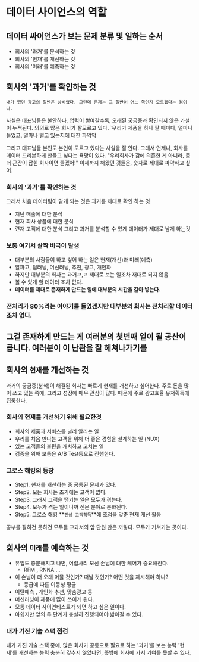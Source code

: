 
# 데이터 사이언스의 역할

## 데이터 싸이언스가 보는 문제 분류 및 일하는 순서  
 - 회사의 '과거'를 분석하는 것 
 - 회사의 '현재'를 개선하는 것 
 - 회사의 '미래'를 예측하는 것 

## 회사의 '과거'를 확인하는 것 
 `내가 했던 광고의 절반은 낭비였다. 그런데 문제는 그 절반이 어느 쪽인지 모르겠다는 점이다.`

 사실은 대표님들은 불안하다. 
 업력이 쌓여갈수록, 오래된 궁금증과 확인되지 않은 가설이 누적된다. 
 의외로 많은 회사가 잘모르고 있다. 
 `우리가 제품을 하나 팔 때마다, 얼마나 들었고, 얼마나 벌고 있는지에 대한 파악악

 그리고 대표님들 본인도 본인이 모르고 있다는 사실을 잘 안다.
 그래서 언제나, 회사를 데이터 드리븐하게 만들고 싶다는 욕망이 있다. 
 "우리회사가 감에 의존한 게 아니라, 좀 더 근간이 잡힌 회사이면 졸겠어!"
 이제까지 해왔던 것들은, 숫자로 제대로 파악하고 싶어. 

 ### 회사의 '과거'를 확인하는 것 
 그래서 처음 데이터팀이 맡게 되는 것은 과거를 제대로 확인 하는 것 
 - 지난 매출에 대한 분석
 - 현재 회사 상품에 대한 분석
 - 련재 고객에 대한 분석 
 그리고 과거를 분석할 수 있게 데이터가 제대로 남게 하는것

 ### 보통 여기서 살짝 비극이 발생 
 - 대부분의 사람들이 하고 싶어 하는 일은 현재(개선)과 미래(예측)
 - 알파고, 딥러닝, 머신러닝, 추천, 광고, 개인화 
 - 하지만 대부분의 회사는 과거ㄹ,ㄹ 제대로 보는 일조차 재대로 되지 않음 
 - 볼 수 있게 할 데이터 조차 없다.
 - **데이터를 제대로 존재하게 만드는 일에 대부분의 시간을 갈아 넣는다.**

### 전처리가 80%라는 이야기를 들었겠지만 대부분의 회사는 전처리할 데이터 조차 없다. 
그걸 존재하게 만드는 게 여러분의 첫번째 일이 될 공산이 큽니다. 여러분이 이 난관을 잘 헤쳐나가기를
---

## 회사의 `현재`를 개선하는 것 
과거의 궁금증(분석)이 해결된 회사는 빠르게 현재를 개선하고 싶어한다. 
주로 돈을 많이 쓰고 있는 쪽에, 그리고 성장에 매우 관심이 많다. 
때문에 주로 광고효율 유저획득에 집중한다. 

### 회사의 현재를 개선하기 위해 필요한것 
- 회사의 제품과 서비스를 널리 알리는 일 
- 우리를 처음 만나는 고객을 위해 더 좋은 경험을 설계하는 일 (NUX)
- 있는 고객들의 불편을 캐치하고 고치는 일 
- 검증을 위해 보통은 A/B Test등으로 진행한다. 


### 그로스 해킹의 등장 
 - Step1. 현재를 개선하는 중 공통된 문제가 있다. 
 - Step2. 모든 회사는 초기에는 고객이 없다. 
 - Step3. 그래서 고객을 땡기는 일은 모두가 겪는다.
 - Step4. 모두가 격는 일이니까 전문 분야로 분화된다. 
 - Step5. 그로스 해킹 **`진성 고객획득`**에 초점을 맞춘 현재 개선 활동 

공부를 잘하건 못하건 모두들 교과서의 앞 단원 만은 까맣다. 모두가 거쳐가는 곳이다. 

## 회사의 `미래`를 예측하는 것 
 - 유입도 충분해지고 나면, 어렵사리 모신 손님에 대한 케어가 중요해진다. 
    - RFM , RNNA  ....
- 이 손님이 더 오래 머물 것인가? 떠날 것인가? 어떤 것을 제시해야 하나? 
    - 등급에 따른 이동성 평균 
- 이탈예측 , 개인화 추천, 맞춤광고 등 
- 머신러닝이 제품에 많이 쓰이게 된다. 
- 모통 데이터 사이언티스트가 되면 하고 싶은 일이다. 
- 아쉽지만 앞의 두 단계가 충실히 진행되어야 밟아갈 수 있다. 

### 내가 기진 기술 스택 점검 
내가 가진 기술 스택 중에, 많은 회사가 공통으로 필요로 하는 
'과거'를 보는 능력 '현재'를 개선하는 능력 
충분히 갖추지 않았다면, 뜻밖에 회사에 가서 기여를 못할 수 있다. 

